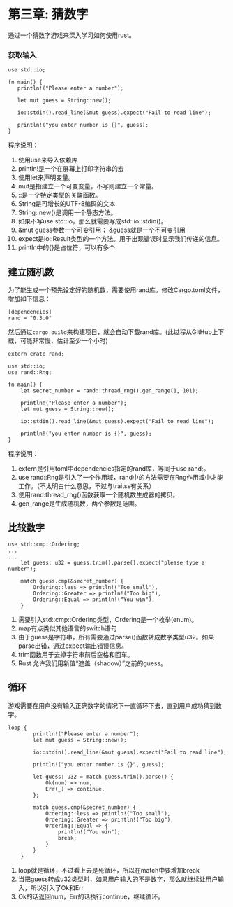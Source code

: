 第三章: 猜数字
=====
通过一个猜数字游戏来深入学习如何使用rust。

### 获取输入

```
use std::io;

fn main() {
   println!("Please enter a number");

   let mut guess = String::new();

   io::stdin().read_line(&mut guess).expect("Fail to read line");

   println!("you enter number is {}", guess); 
}
```

程序说明：
1. 使用use来导入依赖库
2. println!是一个在屏幕上打印字符串的宏
3. 使用let来声明变量。
4. mut是指建立一个可变变量，不写则建立一个常量。
5. ::是一个特定类型的关联函数。
6. String是可增长的UTF-8编码的文本
7. String::new()是调用一个静态方法。
8. 如果不写use std::io，那么就需要写成std::io::stdin()。
9. &mut guess参数一个可变引用； &guess就是一个不可变引用
10. expect是io::Result类型的一个方法。用于出现错误时显示我们传递的信息。
11. println中的{}是占位符，可以有多个


## 建立随机数

为了能生成一个预先设定好的随机数，需要使用rand库。修改Cargo.toml文件，增加如下信息：
```
[dependencies]
rand = "0.3.0"
```
然后通过`cargo build`来构建项目，就会自动下载rand库。(此过程从GitHub上下载，可能非常慢，估计至少一个小时)

```
extern crate rand;

use std::io;
use rand::Rng;

fn main() {
    let secret_number = rand::thread_rng().gen_range(1, 101);
    
    println!("Please enter a number");
    let mut guess = String::new();

    io::stdin().read_line(&mut guess).expect("Fail to read line");

    println!("you enter number is {}", guess); 
}
```

程序说明：
1. extern是引用toml中dependencies指定的rand库，等同于use rand;。
2. use rand::Rng是引入了一个作用域，rand中的方法需要在Rng作用域中才能工作。（不太明白什么意思，不过与traitss有关系）
3. 使用rand:thread_rng()函数获取一个随机数生成器的拷贝。
4. gen_range是生成随机数，两个参数是范围。


## 比较数字
```
use std::cmp::Ordering;
...
...
    let guess: u32 = guess.trim().parse().expect("please type a number");

    match guess.cmp(&secret_number) {
        Ordering::less => println!("Too small"),
        Ordering::Greater => println!("Too big"),
        Ordering::Equal => println!("You win"),
    }
```

1. 需要引入std::cmp::Ordering类型，Ordering是一个枚举(enum)。
2. map有点类似其他语言的switch语句
3. 由于guess是字符串，所有需要通过parse()函数转成数字类型u32。如果parse出错，通过expect输出错误信息。
4. trim函数用于去掉字符串前后空格和回车。
5. Rust 允许我们用新值“遮盖（shadow）”之前的guess。

## 循环

游戏需要在用户没有输入正确数字的情况下一直循环下去，直到用户成功猜到数字。
```
loop {
        println!("Please enter a number");
        let mut guess = String::new();

        io::stdin().read_line(&mut guess).expect("Fail to read line");

        println!("you enter number is {}", guess); 

        let guess: u32 = match guess.trim().parse() {
            Ok(num) => num,
            Err(_) => continue,
        };

        match guess.cmp(&secret_number) {
            Ordering::less => println!("Too small"),
            Ordering::Greater => println!("Too big"),
            Ordering::Equal => {
                println!("You win");
                break;
            } 
        }
    }
```

1. loop就是循环，不过看上去是死循环，所以在match中要增加break
2. 当把guess转成u32类型时，如果用户输入的不是数字，那么就继续让用户输入，所以引入了Ok和Err
3. Ok的话返回num，Err的话执行continue，继续循环。
